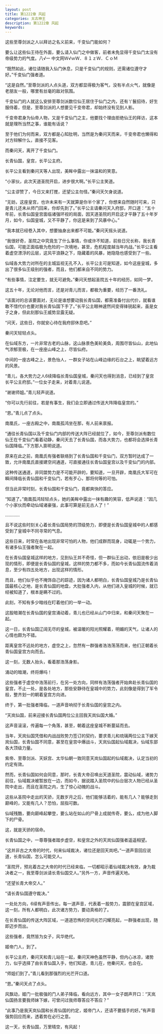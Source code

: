 ```yaml
---
layout: post
title: 第1222章 风起
categories: 太古神王
description: 第1222章 风起
keywords:
---
```


这些至尊剑派之人以拜访之名义前来，千变仙门能如何？

要么让这些仙王待在外面，要么请入仙门之中做客，前者未免显得千变仙门太没有帝级势力的气度。八√一 中文网Ｗ√ｗＷ．８１ｚＷ．ＣｏＭ

“既然如此，诸位请随我入仙门休息，只是千变仙门的规则，还需诸位遵守才好。”千变仙门强者道。

“这是自然。”至尊剑派的人点头道，双方都显得极为客气，没有半点火气，就像是老朋友一般，哪里有丝毫的敌对氛围。

千变仙门的人就这么安排至尊剑派数位仙王居住于仙门之内，还有丫鬟招待，好生服侍着，但是，至尊剑派的人想要见千变帝君，却始终没有见到人影。

千变帝君身为仙帝人物，又是千变仙门之主，他要找个理由拒绝仙王的拜访，这本就是理所当然之事，谁能有话说？

至于他们为何而来，双方都是心知肚明，当然是为秦问天而来，千变帝君也懒得和对方辩解什么，直接不见客。

而秦问天，离开了千变仙门。

长青仙国，皇宫，长平公主府。

长平公主看到秦问天等人出现，美眸中露出一抹温和的笑意。

“小家伙，此次天道圣院开启，进步很大啊。”长平公主笑道。

“公主谬赞了，今日又来打搅，还望公主勿怪。”秦问天欠身说道。

“无妨，这座皇宫，也许未来有一天就算是你半个家了，你想来自然随时可来，只是青儿还未从师门回来，你却先到了。”长平公主请秦问天入府邸，开口道：“五十年前，长青仙国皇宫面临诸强环视的局面，因天道圣院的开启这才平静了五十年岁月，如今，仙国皇城，又不平静了，你这是来到了风暴中心。”

“我本就已经卷入其中，想要抽身出来都不可能。”秦问天摇头说道。

“我很好奇，圣院之中究竟生了什么事情，你或许不知道，前些日兄长称，我长青仙国，可能正面临极为危险的一次境地，甚至，危机程度越当年内战。”长平公主看着虚空漂浮的云层，这风平浪静之下，隐藏着的风暴，她隐隐也感受到了一些。

仙域各大势力对所在的主城监视无孔不入，长平公主可是知道，如今这座皇城，多出了很多仙王级别的强者，而且，他们都来自不同的势力。

“有些事情，注定要生，就无可避免。”秦问天想起圣院五十年的经历，如同一梦。

这五十年，无论对他而言，还是对青儿而言，都极为重要，经历了一番洗礼。

“该面对的总该要面对，无论是谁想要动我长青仙国，都需准备付出代价，就看谁敢不惜代价也要对我长青仙国下手了。”长平公主眼神遽然间变得锋锐起来，虽是女子之身，但此刻那仙王威势显露无疑。

“问天，这些日，你就安心待在我府邸休息吧。”

秦问天轻轻点头。

在仙域东方，一片非常古老的山脉，这山脉景色美轮美奂，周围尽皆仙山，此地仙气浓郁至极，在一座座山峰之上，尽皆仙府。

中间的一座古峰之上，景色怡人，一群女子站在山峰边缘的石台之上，眺望着远方的风景。

“青儿，各大势力之人6续降临长青仙国皇城，秦问天也得到消息，已经到了皇宫长平公主府邸。”一位女子走来，对着青儿说道。

“谢谢师姐。”青儿轻声说道。

“你可以先行前往，若是有事生，我们会立即通过传送大阵降临皇宫的。”

“恩。”青儿点了点头。

南凰氏，一座古殿之中，南凰孤鸿坐在那，有人前来禀报。

“通往长青仙国以及千变仙门内部的传送大阵已经就位了，如今，至尊剑派有数位仙王在千变仙门看着动静，秦问天去了长青仙国，而各大势力，也都将会选择长青仙国降临。”下方那人禀明说道。

原来在此之前，南凰氏有强者联络到了长青仙国和千变仙门，双方暂时达成了一致，允许南凰氏直接建空间通道，可直接通往长青仙国皇宫以及千变仙门的内部。

这种传送通道，非同盟势力是不可能开辟的，要知道，一旦开辟，南凰氏大军可在瞬间降临长青仙国和千变仙门，若有歹心，那将何等的可怕。

但当此非常时刻，长青仙国和千变仙门，竟都爽快的答应。

“知道了。”南凰孤鸿轻轻点头，她的美眸中露出一抹有趣的笑容，低声说道：“因几个小家伙而牵动仙域诸豪强，此事可算是前无古人了！”

…………

且不说这些时刻关心着长青仙国局势的顶级势力，即便是长青仙国皇城中的人都感受到了皇城中不同寻常的气息。

这些日来，时常在各地出现非常可怕的人物，他们成群而现身，动辄是一个势力，有诸多仙王强者聚在一起。

在长青仙国皇城这样的地方，见到仙王并不奇怪，但一群仙王出动，依旧是极少出现的情形，即便是长青仙国的皇城，这样的势力都不多，而如今长青仙国流传着消息，至少有四五处地方，出现这样的情形。

而且，他们似乎也不掩饰自己的踪迹，因为诸人都明白，长青仙国皇城乃是长青仙国最核心之地，是长青仙国的地盘，大批强者入内，从他们进入皇城的时候，就已经被知道了，根本是瞒不过的。

此刻，不知有多少暗线在盯着他们的一举一动。

这股暗潮在长青仙国的皇宫涌动着，青儿也已经从山门中归来，和秦问天聚在一起。

这一日，长青仙国辽阔无尽的皇城，被温暖的阳光照耀着，明媚的天气，让诸人的心情也颇为不错。

距离皇宫不远处的地方，虚空之上，忽然有一群强者浩浩荡荡而来，他们正朝着长青仙国皇宫方向而去。

这一刻，无数人抬头，看着那浩荡身影。

涌动的暗潮，终将爆吗！

这些强者于虚空中浩荡前行，在另一处方向，同样有浩荡强者开始奔赴长青仙国的皇宫，不止一处，是各处地方，那些安静待在皇城中的势力，此刻像是得到了军令般，整齐划一的朝着皇宫方向进。

终于，第一批强者降临，一道声音响彻于长青仙国的皇宫之内。

“天岚仙国，前来迎接长青仙国两位公主回我天岚仙国大婚。”

这声音滚滚，传遍每一个角落，甚至，朝着这座皇城不断蔓延而去。

当年，天岚仙国凭借和内战战败势力签订的契约，要求青儿和琉璃两位公主下嫁天岚仙国，长青仙国不同意，甚至在皇宫中爆战斗，天岚仙国起仙域裁决，仙域东部各大顶级力量。

紫帝、至尊剑派、天妖宫、太华仙朝一致同意天岚仙国起的仙域裁决，认定当初的约定有效。

然而，长青仙国如何会同意，那时，长青大帝召唤出天道圣院，震动仙域，诸势力前往，仙域裁决被暂放在一边，而如今，据说踏入圣院中的仙台层次人物已经从圣院中走出，而且在圣院之内，生了惊心动魄的战斗。

这些从圣院中走出的天骄，无数岁月之后，他们能够活着的，能有几人？能够走到巅峰的，又能有几人？恐怕，屈指可数。

仙域残酷，要向巅峰起攀登，要么站在如山的尸骨上成就传奇，要么，成为他人脚下的尸骨。

这，就是天骄的宿命。

长青仙国之中，一尊尊强者踏步虚空，和皇宫之外的天岚仙国强者遥遥相望。

“这并非古之大帝的时代，何来仙域裁决，诸位还是回天岚吧。”一道声音回应说道，长青仙国，怎么可能交人。

“圣院开，预兆着古之大帝的时代已经来临，一切都昭示着仙域裁决有效，身为裁决者之一，我至尊剑派请长青仙国交人。”另外一方，声音传遍天地。

“还望长青大帝交人。”

“请长青仙国遵守裁决。”

一处处方向，6续有声音传出，每一道声音，代表着一股势力，震颤在皇宫区域，这一刻，所有人都明白，此次诸方势力，要动真格的了。

在长青仙国的传送大阵区域，一道道恐怖的空间光芒闪耀亮起，一群强者出现，随即迈步而出。

这些强者，竟然皆为女子，风华绝代。

姬帝门人，到了。

长平公主府，秦问天和青儿站在一起，秦问天神色虽然平静，但内心冰凉，诸势力，似乎选择了由长青仙国入手，他们知道，青儿在，他秦问天，也会在。

“师姐们到了。”青儿看到那强烈的光芒开口道。

“恩。”秦问天点了点头。

风飘动，姬门一批极强的门人弟子降临，看向远方，其中一女子朗声开口：“天岚仙国扬言要我师妹下嫁，可曾问过我师尊答应不答应？”

“此事乃是我天岚仙国和长青仙国的约定，姬帝门人，还请不要插手的好。”有声音强势回应而来，透着势在必行之意。

这一天，长青仙国，万里晴空，有风起！

